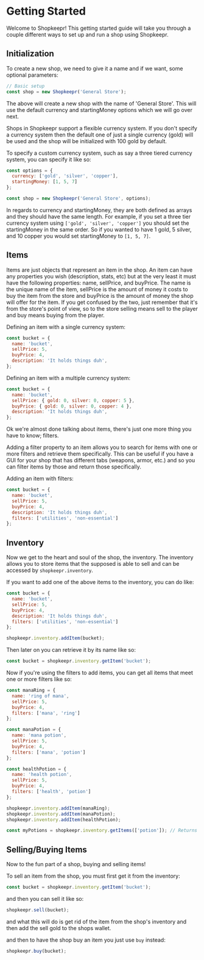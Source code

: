 # Getting Started

Welcome to Shopkeepr! This getting started guide will take you through a couple different ways to set up and run a shop using Shopkeepr.

## **Initialization**

To create a new shop, we need to give it a name and if we want, some optional parameters:

```js
// Basic setup
const shop = new Shopkeepr('General Store');
```

The above will create a new shop with the name of 'General Store'. This will use the default currency and startingMoney options which we will go over next.

Shops in Shopkeepr support a flexible currency system. If you don't specify a currency system then the default one of just a single currency (gold) will be used and the shop will be initialized with 100 gold by default.

To specify a custom currency system, such as say a three tiered currency system, you can specify it like so:

```js
const options = {
  currency: ['gold', 'silver', 'copper'],
  startingMoney: [1, 5, 7]
};

const shop = new Shopkeepr('General Store', options);
```

In regards to currency and startingMoney, they are both defined as arrays and they should have the same length. For example, if you set a three tier currency system using `['gold', 'silver', 'copper']` you should set the startingMoney in the same order. So if you wanted to have 1 gold, 5 silver, and 10 copper you would set startingMoney to `[1, 5, 7]`.

## **Items**

Items are just objects that represent an item in the shop. An item can have any properties you wish (description, stats, etc) but at the very least it must have the following properties: name, sellPrice, and buyPrice. The name is the unique name of the item, sellPrice is the amount of money it costs to buy the item from the store and buyPrice is the amount of money the shop will offer for the item. If you get confused by the two, just remember that it's from the store's point of view, so to the store selling means sell to the player and buy means buying from the player.

Defining an item with a single currency system:

```js
const bucket = {
  name: 'bucket',
  sellPrice: 5,
  buyPrice: 4,
  description: 'It holds things duh',
};
```

Defining an item with a multiple currency system:

```js
const bucket = {
  name: 'bucket',
  sellPrice: { gold: 0, silver: 0, copper: 5 },
  buyPrice: { gold: 0, silver: 0, copper: 4 },
  description: 'It holds things duh',
};
```

Ok we're almost done talking about items, there's just one more thing you have to know; filters.

Adding a filter property to an item allows you to search for items with one or more filters and retrieve them specifically. This can be useful if you have a GUI for your shop that has different tabs (weapons, armor, etc.) and so you can filter items by those and return those specifically.

Adding an item with filters:

```js
const bucket = {
  name: 'bucket',
  sellPrice: 5,
  buyPrice: 4,
  description: 'It holds things duh',
  filters: ['utilities', 'non-essential']
};
```

## **Inventory**

Now we get to the heart and soul of the shop, the inventory. The inventory allows you to store items that the supposed is able to sell and can be accessed by `shopkeepr.inventory`.

If you want to add one of the above items to the inventory, you can do like:

```js
const bucket = {
  name: 'bucket',
  sellPrice: 5,
  buyPrice: 4,
  description: 'It holds things duh',
  filters: ['utilities', 'non-essential']
};

shopkeepr.inventory.addItem(bucket);
```

Then later on you can retrieve it by its name like so:

```js
const bucket = shopkeepr.inventory.getItem('bucket');
```

Now if you're using the filters to add items, you can get all items that meet one or more filters like so:

```js
const manaRing = { 
  name: 'ring of mana', 
  sellPrice: 5, 
  buyPrice: 4, 
  filters: ['mana', 'ring'] 
};

const manaPotion = { 
  name: 'mana potion', 
  sellPrice: 5, 
  buyPrice: 4, 
  filters: ['mana', 'potion'] 
};

const healthPotion = { 
  name: 'health potion', 
  sellPrice: 5, 
  buyPrice: 4, 
  filters: ['health', 'potion'] 
};

shopkeepr.inventory.addItem(manaRing);
shopkeepr.inventory.addItem(manaPotion);
shopkeepr.inventory.addItem(healthPotion);

const myPotions = shopkeepr.inventory.getItems(['potion']); // Returns an array containing the mana and health potions.
```

## **Selling/Buying Items**

Now to the fun part of a shop, buying and selling items!

To sell an item from the shop, you must first get it from the inventory:

```js
const bucket = shopkeepr.inventory.getItem('bucket');
```

and then you can sell it like so:

```js
shopkeepr.sell(bucket);
```

and what this will do is get rid of the item from the shop's inventory and then add the sell gold to the shops wallet.

and then to have the shop buy an item you just use `buy` instead:

```js
shopkeepr.buy(bucket);
```